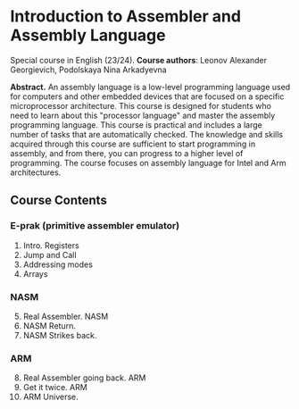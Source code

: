 # Introduction to Assembler and Assembly Language
Special course in English (23/24).
**Course authors**: Leonov Alexander Georgievich, Podolskaya Nina Arkadyevna

**Abstract.** An assembly language is a low-level programming language used for computers and other embedded devices that are focused on a specific microprocessor architecture. This course is designed for students who need to learn about this "processor language" and master the assembly programming language. This course is practical and includes a large number of tasks that are automatically checked. The knowledge and skills acquired through this course are sufficient to start programming in assembly, and from there, you can progress to a higher level of programming. The course focuses on assembly language for Intel and Arm architectures.
## Course Contents
### E-prak (primitive assembler emulator)
1. Intro. Registers
2. Jump and Call
3. Addressing modes
4. Arrays
### NASM
5. Real Assembler. NASM
6. NASM Return.
7. NASM Strikes back.
### ARM
8. Real Assembler going back. ARM
9. Get it twice. ARM
10. ARM Universe.

